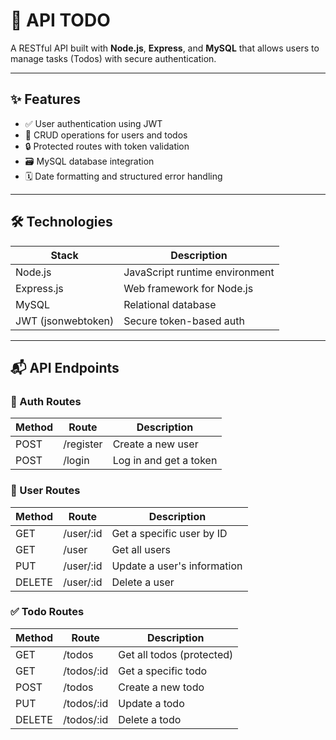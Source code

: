 # 📌 API TODO

A RESTful API built with **Node.js**, **Express**, and **MySQL** that allows users to manage tasks (Todos) with secure authentication.

---

## ✨ Features

- ✅ User authentication using JWT
- 📝 CRUD operations for users and todos
- 🔒 Protected routes with token validation
- 🗃️ MySQL database integration
- 🗓️ Date formatting and structured error handling

---

## 🛠️ Technologies

| Stack              | Description                     |
|--------------------|---------------------------------|
| Node.js            | JavaScript runtime environment  |
| Express.js         | Web framework for Node.js       |
| MySQL              | Relational database             |
| JWT (jsonwebtoken) | Secure token-based auth         |

---


## 📬 API Endpoints

### 🔑 Auth Routes

| Method | Route      | Description          |
|--------|------------|----------------------|
| POST   | /register  | Create a new user    |
| POST   | /login     | Log in and get a token |

### 👤 User Routes

| Method | Route      | Description           |
|--------|------------|-----------------------|
| GET    | /user/:id  | Get a specific user by ID |
| GET    | /user      | Get all users         |
| PUT    | /user/:id  | Update a user's information |
| DELETE | /user/:id  | Delete a user         |

### ✅ Todo Routes

| Method | Route       | Description           |
|--------|-------------|-----------------------|
| GET    | /todos      | Get all todos (protected) |
| GET    | /todos/:id  | Get a specific todo   |
| POST   | /todos      | Create a new todo     |
| PUT    | /todos/:id  | Update a todo         |
| DELETE | /todos/:id  | Delete a todo         |
